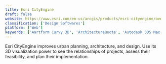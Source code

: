 ```yaml
---
title: Esri CityEngine
draft: false 
website: https://www.esri.com/en-us/arcgis/products/esri-cityengine/overview
classification: ['Design Softwares']
platform: ['Web']
keywords: ['Aartform Curvy 3D', 'ArchitectureQuote', 'Autodesk 3DS Max', 'Blender', 'Cheetah3D', 'Chief Architect Premier', 'Cinema 4D', 'Fragmotion', 'Houdini', 'MODO', 'MakeHuman', 'MilkShape 3D', 'Sculptris', 'SelfCAD', 'Silo', 'SketchUp', 'Strata Foto 3D CX', 'Substance Designer', 'Touch GIS', 'VRed', 'Vainu', 'ZBrush']
---
```

Esri CityEngine improves urban planning, architecture, and design. Use its 3D visualization power to see the relationships of projects, assess their feasibility, and plan their implementation.